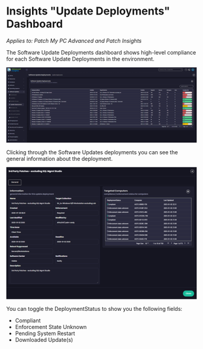 # Insights "Update Deployments" Dashboard

_Applies to: Patch My PC Advanced and Patch Insights_

The Software Update Deployments dashboard shows high-level compliance for each Software Update Deployments in the environment.

![](/_images/image-(304).png)

Clicking through the Software Updates deployments you can see the general information about the deployment.

![](/_images/image-(306).png)

You can toggle the DeploymentStatus to show you the following fields:

* Compliant
* Enforcement State Unknown
* Pending System Restart
* Downloaded Update(s)